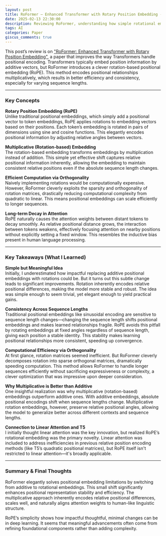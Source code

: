 ```yaml
---
layout: post
title: RoFormer – Enhanced Transformer with Rotary Position Embedding - Review
date: 2025-02-13 22:30:00
description: Reviewing RoFormer, understanding how simple rotational embedding can significantly boost Transformers
tags: AI
categories: Paper
giscus_comments: true
---
```


This post’s review is on ["RoFormer: Enhanced Transformer with Rotary Position Embedding"](https://arxiv.org/abs/2104.09864), a paper that improves the way Transformers handle positional encoding. Transformers typically embed position information by additive vectors, but RoFormer introduces a clever rotation-based positional embedding (RoPE). This method encodes positional relationships multiplicatively, which results in better efficiency and consistency, especially for varying sequence lengths.

---

### Key Concepts

**Rotary Position Embedding (RoPE)**  
Unlike traditional positional embeddings, which simply add a positional vector to token embeddings, RoPE applies rotations to embedding vectors based on their positions. Each token’s embedding is rotated in pairs of dimensions using sine and cosine functions. This elegantly encodes positional information by adjusting relative angles between vectors.

**Multiplicative (Rotation-based) Embedding**  
The rotation-based embedding transforms embeddings by multiplication instead of addition. This simple yet effective shift captures relative positional information inherently, allowing the embedding to maintain consistent relative positions even if the absolute sequence length changes.

**Efficient Computation via Orthogonality**  
Naively implementing rotations would be computationally expensive. However, RoFormer cleverly exploits the sparsity and orthogonality of rotation matrices, drastically reducing computational complexity from quadratic to linear. This means positional embeddings can scale efficiently to longer sequences.

**Long-term Decay in Attention**  
RoPE naturally causes the attention weights between distant tokens to decay smoothly. As relative positional distance grows, the interaction between tokens weakens, effectively focusing attention on nearby positions without explicitly setting a fixed window. This resembles the inductive bias present in human language processing.

---

### Key Takeaways (What I Learned)

**Simple but Meaningful Idea**  
Initially, I underestimated how impactful replacing additive positional embeddings with rotations could be. But it turns out this subtle change leads to significant improvements. Rotation inherently encodes relative positional differences, making the model more stable and robust. The idea was simple enough to seem trivial, yet elegant enough to yield practical gains.

**Consistency Across Sequence Lengths**  
Traditional positional embeddings like sinusoidal encoding are sensitive to sequence length changes—changing the sequence length shifts positional embeddings and makes learned relationships fragile. RoPE avoids this pitfall by rotating embeddings at fixed angles regardless of sequence length, giving each position a stable identity. This stability makes learning positional relationships more consistent, speeding up convergence.

**Computational Efficiency via Orthogonality**  
At first glance, rotation matrices seemed inefficient. But RoFormer cleverly decomposes rotation into sparse orthogonal matrices, dramatically speeding computation. This method allows RoFormer to handle longer sequences efficiently without sacrificing expressiveness or complexity, a clever optimization that was impressive upon deeper consideration.

**Why Multiplicative is Better than Additive**  
One insightful realization was why multiplicative (rotation-based) embeddings outperform additive ones. With additive embeddings, absolute positional encodings shift when sequence lengths change. Multiplicative rotation embeddings, however, preserve relative positional angles, allowing the model to generalize better across different contexts and sequence lengths.

**Connection to Linear Attention and T5**  
I initially thought linear attention was the key innovation, but realized RoPE’s rotational embedding was the primary novelty. Linear attention was included to address inefficiencies in previous relative position encoding methods (like T5’s quadratic positional matrices), but RoPE itself isn't restricted to linear attention—it's broadly applicable.

---

### Summary & Final Thoughts
RoFormer elegantly solves positional embedding limitations by switching from additive to rotational embeddings. This small shift significantly enhances positional representation stability and efficiency. The multiplicative approach inherently encodes relative positional differences, scales well, and naturally aligns attention weights to human-like linguistic structure.

RoPE’s simplicity shows how impactful thoughtful, minimal changes can be in deep learning. It seems that meaningful advancements often come from refining foundational components rather than adding complexity.